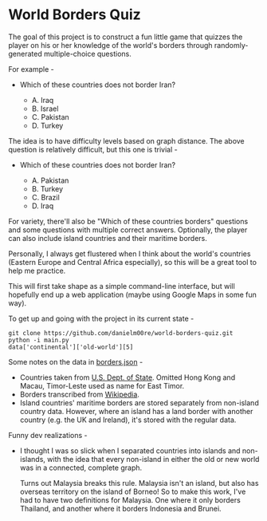# World Borders Quiz

The goal of this project is to construct a fun little game that quizzes the player on his or her knowledge of the world's borders through randomly-generated multiple-choice questions.

For example -

* Which of these countries does not border Iran?

    * A. Iraq
    * B. Israel
    * C. Pakistan
    * D. Turkey

The idea is to have difficulty levels based on graph distance. The above question is relatively difficult, but this one is trivial -

* Which of these countries does not border Iran?

    * A. Pakistan
    * B. Turkey
    * C. Brazil
    * D. Iraq

For variety, there'll also be "Which of these countries borders" questions and some questions with multiple correct answers. Optionally, the player can also include island countries and their maritime borders.

Personally, I always get flustered when I think about the world's countries (Eastern Europe and Central Africa especially), so this will be a great tool to help me practice.

This will first take shape as a simple command-line interface, but will hopefully end up a web application (maybe using Google Maps in some fun way).

To get up and going with the project in its current state -

```
git clone https://github.com/danielm00re/world-borders-quiz.git
python -i main.py
data['continental']['old-world'][5]
```

Some notes on the data in [borders.json](/borders.json) -

* Countries taken from [U.S. Dept. of State](https://www.state.gov/misc/list/index.htm). Omitted Hong Kong and Macau, Timor-Leste used as name for East Timor.
* Borders transcribed from [Wikipedia](https://en.wikipedia.org/wiki/List_of_countries_and_territories_by_land_and_maritime_borders).
* Island countries' maritime borders are stored separately from non-island country data. However, where an island has a land border with another country (e.g. the UK and Ireland), it's stored with the regular data.

Funny dev realizations -

* I thought I was so slick when I separated countries into islands and non-islands, with the idea that every non-island in either the old or new world was in a connected, complete graph.

    Turns out Malaysia breaks this rule. Malaysia isn't an island, but also has overseas territory on the island of Borneo! So to make this work, I've had to have two definitions for Malaysia. One where it only borders Thailand, and another where it borders Indonesia and Brunei.